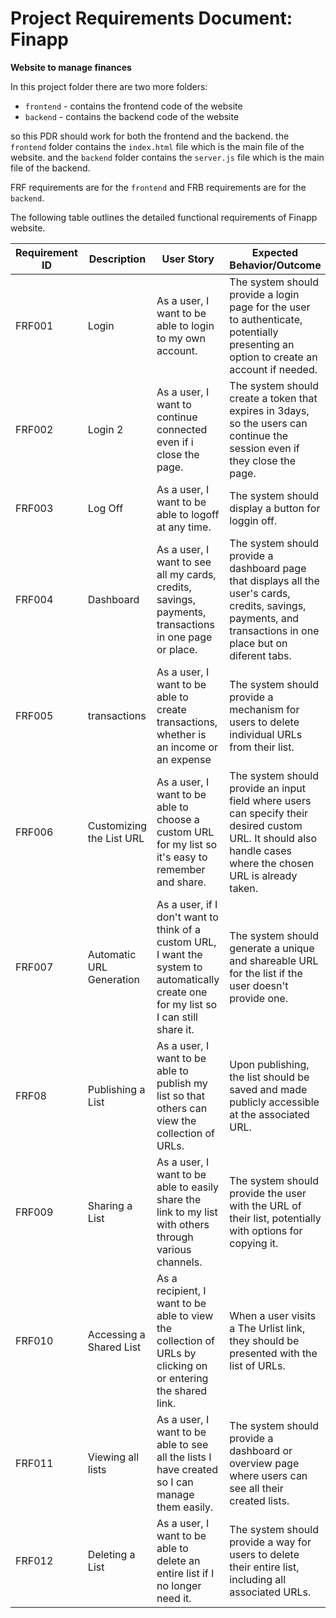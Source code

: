 # **Project Requirements Document: Finapp**
**Website to manage finances**

In this project folder there are two more folders: 
- `frontend` - contains the frontend code of the website
- `backend` - contains the backend code of the website

so this PDR should work for both the frontend and the backend.
the `frontend` folder contains the `index.html` file which is the main file of the website. and the `backend` folder contains the `server.js` file which is the main file of the backend.

FRF requirements are for the `frontend` and FRB requirements are for the `backend`.

The following table outlines the detailed functional requirements of Finapp website.

| Requirement ID | Description | User Story | Expected Behavior/Outcome |
|-----------------|---------------------------|--------------------------------------------------------------------------------------------------|-----------------------------------------------------------------------------------------------------------------------------|
| FRF001 | Login | As a user, I want to be able to login to my own account.              | The system should provide a login page for the user to authenticate, potentially presenting an option to create an account if needed. |
| FRF002 | Login 2 | As a user, I want to continue connected even if i close the page. | The system should create a token that expires in 3days, so the users can continue the session even if they close the page. |
| FRF003 | Log Off    | As a user, I want to be able to logoff at any time. | The system should display a button for loggin off. |
| FRF004 | Dashboard | As a user, I want to see all my cards, credits, savings, payments, transactions in one page or place. | The system should provide a dashboard page that displays all the user's cards, credits, savings, payments, and transactions in one place but on diferent tabs. |
| FRF005 | transactions | As a user, I want to be able to create transactions, whether is an income or an expense | The system should provide a mechanism for users to delete individual URLs from their list.                                                                        |
| FRF006 | Customizing the List URL  | As a user, I want to be able to choose a custom URL for my list so it's easy to remember and share. | The system should provide an input field where users can specify their desired custom URL. It should also handle cases where the chosen URL is already taken.     |
| FRF007 | Automatic URL Generation  | As a user, if I don't want to think of a custom URL, I want the system to automatically create one for my list so I can still share it. | The system should generate a unique and shareable URL for the list if the user doesn't provide one.                                                               |
| FRF08  | Publishing a List         | As a user, I want to be able to publish my list so that others can view the collection of URLs.  | Upon publishing, the list should be saved and made publicly accessible at the associated URL.                                                                     |
| FRF009 | Sharing a List            | As a user, I want to be able to easily share the link to my list with others through various channels. | The system should provide the user with the URL of their list, potentially with options for copying it.                                                           |
| FRF010 | Accessing a Shared List   | As a recipient, I want to be able to view the collection of URLs by clicking on or entering the shared link. | When a user visits a The Urlist link, they should be presented with the list of URLs.                                                                             |
| FRF011 | Viewing all lists         | As a user, I want to be able to see all the lists I have created so I can manage them easily.    | The system should provide a dashboard or overview page where users can see all their created lists.                                                               |
| FRF012 | Deleting a List           | As a user, I want to be able to delete an entire list if I no longer need it.                    | The system should provide a way for users to delete their entire list, including all associated URLs.                                                             |
